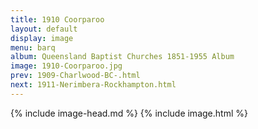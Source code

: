 ```yaml
---
title: 1910 Coorparoo
layout: default
display: image
menu: barq
album: Queensland Baptist Churches 1851-1955 Album
image: 1910-Coorparoo.jpg
prev: 1909-Charlwood-BC-.html
next: 1911-Nerimbera-Rockhampton.html
---
```

{% include image-head.md %}
{% include image.html %}